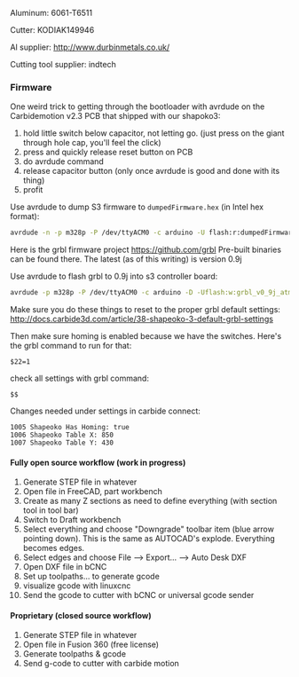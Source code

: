 Aluminum:
6061-T6511

Cutter:
KODIAK149946

Al supplier:
http://www.durbinmetals.co.uk/

Cutting tool supplier:
indtech

### Firmware
One weird trick to getting through the bootloader with avrdude on the Carbidemotion v2.3 PCB that shipped with our shapoko3:

1. hold little switch below capacitor, not letting go. (just press on the giant through hole cap, you'll feel the click)
1. press and quickly release reset button on PCB
1. do avrdude command
1. release capacitor button (only once avrdude is good and done with its thing)
1. profit

Use avrdude to dump S3 firmware to `dumpedFirmware.hex` (in Intel hex format):
```bash
avrdude -n -p m328p -P /dev/ttyACM0 -c arduino -U flash:r:dumpedFirmware.hex:i 
```

Here is the grbl firmware project https://github.com/grbl
Pre-built binaries can be found there.
The latest (as of this writing) is version 0.9j

Use avrdude to flash grbl to 0.9j into s3 controller board:
```bash
avrdude -p m328p -P /dev/ttyACM0 -c arduino -D -Uflash:w:grbl_v0_9j_atmega328p_16mhz_115200.hex:a
```
Make sure you do these things to reset to the proper grbl default settings:
http://docs.carbide3d.com/article/38-shapeoko-3-default-grbl-settings

Then make sure homing is enabled because we have the switches. Here's the grbl command to run for that:
```
$22=1
```
check all settings with grbl command:
```
$$
```

Changes needed under settings in carbide connect:
```
1005 Shapeoko Has Homing: true
1006 Shapeoko Table X: 850
1007 Shapeoko Table Y: 430
```

#### Fully open source workflow (work in progress)

1. Generate STEP file in whatever
1. Open file in FreeCAD, part workbench
1. Create as many Z sections as need to define everything (with section tool in tool bar)
1. Switch to Draft workbench
1. Select everything and choose "Downgrade" toolbar item (blue arrow pointing down). This is the same as AUTOCAD's explode. Everything becomes edges.
1. Select edges and choose File --> Export... --> Auto Desk DXF
1. Open DXF file in bCNC
1. Set up toolpaths... to generate gcode
1. visualize gcode with linuxcnc
1. Send the gcode to cutter with bCNC or universal gcode sender

#### Proprietary (closed source workflow)

1. Generate STEP file in whatever
1. Open file in Fusion 360 (free license)
1. Generate toolpaths & gcode
1. Send g-code to cutter with carbide motion

